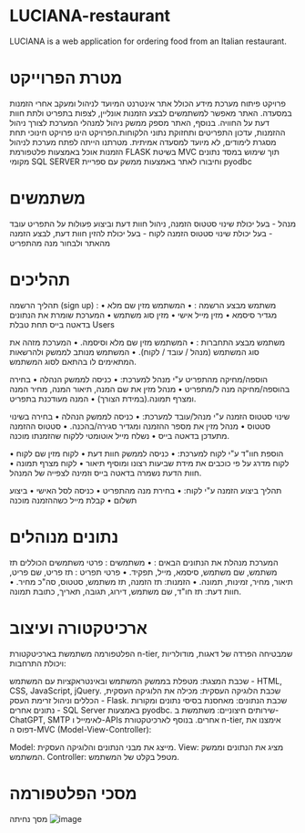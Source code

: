 # LUCIANA-restaurant
LUCIANA is a web application for ordering food from an Italian restaurant.

# מטרת הפרוייקט
פרויקט פיתוח מערכת מידע הכולל אתר אינטרנט המיועד לניהול ומעקב אחרי הזמנות במסעדה. האתר מאפשר למשתמשים לבצע הזמנות אונליין, לצפות בתפריט ולתת חוות דעת על החוויה. בנוסף, האתר מספק ממשק ניהול למנהלי המערכת לצורך ניהול ההזמנות, עדכון התפריטים ותחזוקת נתוני הלקוחות.הפרויקט הינו פרויקט חינוכי תחת מסגרת לימודים, לא מיועד למסעדה אמיתית. מטרתנו הייתה לפתח מערכת לניהול הזמנות אוכל באמצעות פלטפורמת FLASK בשיטת MVC תוך שימוש במסד נתונים מקומי SQL SERVER וחיבורו לאתר באמצעות ממשק עם ספריית pyodbc


# משתמשים
מנהל - בעל יכולת שינוי סטטוס הזמנה, ניהול חוות דעת וביצוע פעולות על התפריט
עובד - בעל יכולת שינוי סטטוס הזמנה
לקוח - בעל יכולת להזין חוות דעת, לבצע הזמנה מהאתר ולבחור מנה מהתפריט

# תהליכים
תהליך הרשמה (sign up) : 
משתמש מבצע הרשמה :
•	המשתמש מזין שם מלא
•	מגדיר סיסמא
•	מזין מייל אישי
•	מזין סוג משתמש
•	המערכת שומרת את הנתונים בדאטה בייס תחת טבלת Users

משתמש מבצע התחברות :
•	המשתמש מזין שם מלא וסיסמה.
•	המערכת מזהה את סוג המשתמש (מנהל / עובד / לקוח).
•	המשתמש מנותב לממשק ולהרשאות המתאימים לו בהתאם לסוג המשתמש.

הוספה/מחיקה מהתפריט ע"י מנהל למערכת:
•	כניסה לממשק הנהלה
•	בחירה בהוספה/מחיקה מנה ל/מתפריט
•	מנהל מזין את שם המנה, תיאור המנה, מחיר המנה ומצרף תמונה.(במידת הצורך)
•	המנה מעודכנת בתפריט.

שינוי סטטוס הזמנה ע"י מנהל/עובד למערכת:
•	כניסה לממשק הנהלה
•	בחירה בשינוי סטטוס
•	מנהל מזין את מספר ההזמנה ומגדיר סגירה/בהכנה.
•	סטטוס ההזמנה מתעדכן בדאטה בייס 
•	נשלח מייל אוטומטי ללקוח שהזמנתו מוכנה.

הוספת חוו"ד ע"י לקוח למערכת:
•	כניסה לממשק חוות דעת
•	לקוח מזין שם לקוח
•	לקוח מדרג על פי כוכבים את מידת שביעות רצונו ומוסיף תיאור
•	לקוח מצרף תמונה 
•	חוות הדעת נשמרה בדאטה בייס וזמינה לצפייה של המנהל.

תהליך ביצוע הזמנה ע"י לקוח:
•	בחירת מנה מהתפריט
•	כניסה לסל האישי
•	ביצוע תשלום
•	קבלת מייל כשההזמנה מוכנה


# נתונים מנוהלים
המערכת מנהלת את הנתונים הבאים :
•	משתמשים : פרטי משתמשים הכוללים תז משתמש, שם משתמש, סיסמא, מייל, תפקיד.
•	פרטי תפריט :  תז פריט, שם פריט, תיאור, מחיר, זמינות, תמונה.
•	הזמנות:  תז הזמנה, תז משתמש, סטטוס, סה"כ מחיר.
•	חוות דעת: תז חו"ד, שם משתמש, דירוג, תגובה, תאריך, כתובת תמונה.

# ארכיטקטורה ועיצוב
הפלטפורמה משתמשת בארכיטקטורת n-tier, שמבטיחה הפרדה של דאגות, מודולריות ויכולת התרחבות:

שכבת המצגת: מטפלת בממשק המשתמש ובאינטראקציות עם המשתמש - HTML, CSS, JavaScript, jQuery.
שכבת הלוגיקה העסקית: מכילה את הלוגיקה העסקית, הכללים וניהול זרימת העסק - Flask.
שכבת הנתונים: מאחסנת בסיסי נתונים ומקורות נתונים אחרים - SQL Server באמצעות pyodbc.
שירותים חיצוניים: משתמשת ב-ChatGPT, SMTP לאימייל ו-APIs אחרים.
בנוסף לארכיטקטורת n-tier, אימצנו את דפוס ה-MVC (Model-View-Controller):

Model: מייצג את מבני הנתונים והלוגיקה העסקית.
View: מציג את הנתונים וממשק המשתמש.
Controller: מטפל בקלט של המשתמש.


# מסכי הפלטפורמה
מסך נחיתה 
![image](https://github.com/user-attachments/assets/7f6e7098-3346-4d4e-86ee-8d58434d276f)



